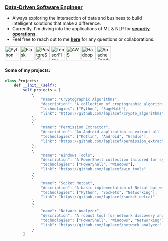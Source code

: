 ### **[Data-Driven Software Engineer](https://www.laplacef.me)**

- Always exploring the intersection of data and business to build intelligent solutions that make a difference.
- Currently, I'm diving into the applications of ML & NLP for **[security operations](https://github.com/laplacef/iiot_threats)**.
- Feel free to reach out to me **[here](https://www.laplacef.me/contact)** for any questions or collaborations.

<img width="45" src="https://user-images.githubusercontent.com/25181517/183423507-c056a6f9-1ba8-4312-a350-19bcbc5a8697.png" alt="Python" title="Python"/> <img width="45" src="https://user-images.githubusercontent.com/25181517/183423775-2276e25d-d43d-4e58-890b-edbc88e915f7.png" alt="Flask" title="Flask"/> <img width="45" src="https://user-images.githubusercontent.com/25181517/117208740-bfb78400-adf5-11eb-97bb-09072b6bedfc.png" alt="PostgreSQL" title="PostgreSQL"/> <img width="45" src="https://user-images.githubusercontent.com/25181517/223639822-2a01e63a-a7f9-4a39-8930-61431541bc06.png" alt="TensorFlow" title="TensorFlow"/> <img width="45" src="https://user-images.githubusercontent.com/25181517/183896132-54262f2e-6d98-41e3-8888-e40ab5a17326.png" alt="AWS" title="AWS"/> <img width="45" src="https://github.com/marwin1991/profile-technology-icons/assets/136815194/c7f2fa08-bb92-4898-a73e-b206be6bd573" alt="Hadoop" title="Hadoop"/> <img width="45" src="https://user-images.githubusercontent.com/25181517/184357834-eba1eee1-6074-4b9c-8ed3-5373868096cc.png" alt="Apache Spark" title="Apache Spark"/>

#### Some of my projects:

```python
class Projects:
    def __init__(self):
        self.projects = [
            {
                "name": "Cryptographic Algorithms",
                "description": "A collection of cryptographic algorithms implemented in Python.",
                "technologies": ["Python", "SageMath"],
                "link": "https://github.com/laplacef/crypto_algorithms"
            },
            {
                "name": "Permission Extractor",
                "description": "An Android application to extract all installed app permissions.",
                "technologies": ["Kotlin", "Android", "Gradle"],
                "link": "https://github.com/laplacef/permission_extractor"
            },
            {
                "name": "Windows Tools",
                "description": "A PowerShell collection tailored for system administration tasks on Windows environments.",
                "technologies": ["PowerShell", "Windows"],
                "link": "https://github.com/laplacef/win_tools"
            }
            {
                "name": "Socket Netcat",
                "description": "A basic implementation of Netcat but with the Socket Python library.",
                "technologies": ["Python", "Sockets", "Networking"],
                "link": "https://github.com/laplacef/socket_netcat"
            }
            {
                "name": "Network Analyzer",
                "description": "A robust tool for network discovery and SNMP querying within a Windows environment.",
                "technologies": ["PowerShell", "Windows", "Networking"],
                "link": "https://github.com/laplacef/network_analyzer"
            }
        ]
```